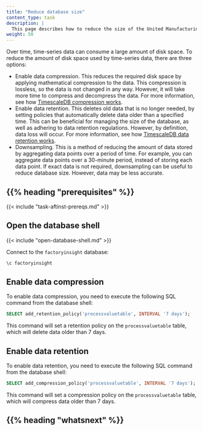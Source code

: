 ```yaml
---
title: "Reduce database size"
content_type: task
description: |
  This page describes how to reduce the size of the United Manufacturing Hub database.
weight: 50
---
```


<!-- overview -->

Over time, time-series data can consume a large amount of disk space. To reduce
the amount of disk space used by time-series data, there are three options:

- Enable data compression. This reduces the required disk space by applying
mathematical compression to the data. This compression is lossless, so the data
is not changed in any way. However, it will take more time to compress and
decompress the data. For more information, see how
[TimescaleDB compression works](https://docs.timescale.com/timescaledb/latest/how-to-guides/compression/about-compression/#about-compression).
- Enable data retention. This deletes old data that is no longer needed, by
setting policies that automatically delete data older than a specified time. This
can be beneficial for managing the size of the database, as well as adhering to
data retention regulations. However, by definition, data loss will occur. For
more information, see how
[TimescaleDB data retention works](https://docs.timescale.com/timescaledb/latest/how-to-guides/data-retention/about-data-retention/).
- Downsampling. This is a method of reducing the amount of data stored by
aggregating data points over a period of time. For example, you can aggregate
data points over a 30-minute period, instead of storing each data point. If exact
data is not required, downsampling can be useful to reduce database size.
However, data may be less accurate.

## {{% heading "prerequisites" %}}

{{< include "task-aftinst-prereqs.md" >}}

<!-- steps -->

## Open the database shell

{{< include "open-database-shell.md" >}}

Connect to the `factoryinsight` database:

```bash
\c factoryinsight
```

## Enable data compression

To enable data compression, you need to execute the following SQL command from
the database shell:

```sql
SELECT add_retention_policy('processvaluetable', INTERVAL '7 days');
```

This command will set a retention policy on the `processvaluetable` table, which
will delete data older than 7 days.

## Enable data retention

To enable data retention, you need to execute the following SQL command from the
database shell:

```sql
SELECT add_compression_policy('processvaluetable', INTERVAL '7 days');
```

This command will set a compression policy on the `processvaluetable` table,
which will compress data older than 7 days.

<!-- discussion -->

<!-- Optional section; add links to information related to this topic. -->
## {{% heading "whatsnext" %}}
